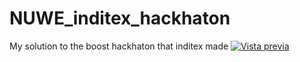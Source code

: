 # NUWE_inditex_hackhaton
My solution to the boost hackhaton that inditex made
[![Vista previa](ruta/vista-previa.png)](ruta/del/archivo.pdf)
